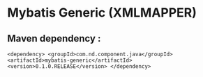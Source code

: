 Mybatis Generic (XMLMAPPER)
=

Maven dependency :
-
`
<dependency>
    <groupId>com.nd.component.java</groupId>
    <artifactId>mybatis-generic</artifactId>
    <version>0.1.0.RELEASE</version>
</dependency>
`